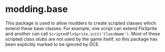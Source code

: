 # modding.base

This package is used to allow modders to create scripted classes which extend
these base classes. For example, one script can extend FlxSprite and another can
call `ScriptedFlxSprite.init('ClassName')`. Most of these scripted class stubs
are not used by the game itself, so this package has been explicitly marked to
be ignored by DCE.
